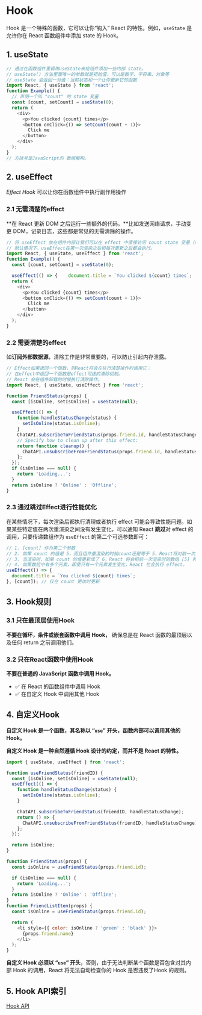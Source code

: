 # Hook

Hook 是一个特殊的函数，它可以让你“钩入” React 的特性。例如，`useState` 是允许你在 React 函数组件中添加 state 的 Hook。

## 1. useState

```js
// 通过在函数组件里调用useState来给组件添加一些内部 state。
// useState() 方法里面唯一的参数就是初始值，可以是数字、字符串、对象等
// useState 会返回一对值：当前状态和一个让你更新它的函数
import React, { useState } from 'react';
function Example() {
  // 声明一个叫 "count" 的 state 变量  
  const [count, setCount] = useState(0);
  return (
    <div>
      <p>You clicked {count} times</p>
      <button onClick={() => setCount(count + 1)}>
        Click me
      </button>
    </div>
  );
}
// 方括号是JavaScript的 数组解构。
```

## 2. useEffect

*Effect Hook* 可以让你在函数组件中执行副作用操作

### 2.1 无需清楚的effect

**在 React 更新 DOM 之后运行一些额外的代码。**比如发送网络请求，手动变更 DOM，记录日志，这些都是常见的无需清除的操作。

```js
// 将 useEffect 放在组件内部让我们可以在 effect 中直接访问 count state 变量（或其他 props）。
// 默认情况下，useEffect在第一次渲染之后和每次更新之后都会执行。
import React, { useState, useEffect } from 'react';
function Example() {
  const [count, setCount] = useState(0);

  useEffect(() => {    document.title = `You clicked ${count} times`;  });
  return (
    <div>
      <p>You clicked {count} times</p>
      <button onClick={() => setCount(count + 1)}>
        Click me
      </button>
    </div>
  );
}
```

### 2.2 需要清楚的effect

如**订阅外部数据源**，清除工作是非常重要的，可以防止引起内存泄露。

```js
// Effect如果返回一个函数，则React将会在执行清楚操作时调用它：
// 在effect中返回一个函数是effect可选的清除机制。
// React 会在组件卸载的时候执行清除操作。
import React, { useState, useEffect } from 'react';

function FriendStatus(props) {
  const [isOnline, setIsOnline] = useState(null);

  useEffect(() => {    
    function handleStatusChange(status) {      
      setIsOnline(status.isOnline);    
    }    
    ChatAPI.subscribeToFriendStatus(props.friend.id, handleStatusChange);    
    // Specify how to clean up after this effect:    
    return function cleanup() {      
      ChatAPI.unsubscribeFromFriendStatus(props.friend.id, handleStatusChange);    
    };  
  });
  if (isOnline === null) {
    return 'Loading...';
  }
  return isOnline ? 'Online' : 'Offline';
}
```

### 2.3 通过跳过Effect进行性能优化

在某些情况下，每次渲染后都执行清理或者执行 effect 可能会导致性能问题。如果某些特定值在两次重渲染之间没有发生变化，可以通知 React **跳过**对 effect 的调用，只要传递数组作为 `useEffect` 的第二个可选参数即可：

```js
// 1. [count] 作为第二个参数
// 2. 如果 count 的值是 5，而且组件重渲染的时候count还是等于 5，React将对前一次渲染的 [5] 和后一次渲染的 [5] 进行比较。因为数组中的所有元素都是相等的(5 === 5)，React会跳过这个effect，这就实现了性能的优化。
// 3. 当渲染时，如果 count 的值更新成了 6，React 将会把前一次渲染时的数组 [5] 和这次渲染的数组 [6] 中的元素进行对比。这次因为 5 !== 6，React就会再次调用 effect。
// 4. 如果数组中有多个元素，即使只有一个元素发生变化，React 也会执行 effect。
useEffect(() => {
  document.title = `You clicked ${count} times`;
}, [count]); // 仅在 count 更改时更新
```

## 3. Hook规则

### 3.1 只在最顶层使用Hook

**不要在循环，条件或嵌套函数中调用 Hook，** 确保总是在 React 函数的最顶层以及任何 return 之前调用他们。

### 3.2 只在React函数中使用Hook

**不要在普通的 JavaScript 函数中调用 Hook。**

- ✅ 在 React 的函数组件中调用 Hook
- ✅ 在自定义 Hook 中调用其他 Hook

## 4. 自定义Hook

**自定义 Hook 是一个函数，其名称以 “`use`” 开头，函数内部可以调用其他的 Hook。**

**自定义 Hook 是一种自然遵循 Hook 设计的约定，而并不是 React 的特性。**

```js
import { useState, useEffect } from 'react';

function useFriendStatus(friendID) {  
  const [isOnline, setIsOnline] = useState(null);
  useEffect(() => {
    function handleStatusChange(status) {
      setIsOnline(status.isOnline);
    }

    ChatAPI.subscribeToFriendStatus(friendID, handleStatusChange);
    return () => {
      ChatAPI.unsubscribeFromFriendStatus(friendID, handleStatusChange);
    };
  });

  return isOnline;
}
```

````js
function FriendStatus(props) {
  const isOnline = useFriendStatus(props.friend.id);

  if (isOnline === null) {
    return 'Loading...';
  }
  return isOnline ? 'Online' : 'Offline';
}
function FriendListItem(props) {
  const isOnline = useFriendStatus(props.friend.id);

  return (
    <li style={{ color: isOnline ? 'green' : 'black' }}>
      {props.friend.name}
    </li>
  );
}
````

**自定义 Hook 必须以 “`use`” 开头**，否则，由于无法判断某个函数是否包含对其内部 Hook 的调用，React 将无法自动检查你的 Hook 是否违反了Hook 的规则。

## 5. Hook API索引

[Hook API](https://zh-hans.reactjs.org/docs/hooks-reference.html)
